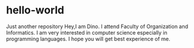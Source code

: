 # hello-world
Just another repository
Hey,I am Dino. I attend Faculty of Organization and Informatics.
I am very interested in computer science especially in programming languages.
I hope you will get best experience of me.
